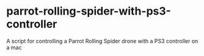 # parrot-rolling-spider-with-ps3-controller
A script for controlling a Parrot Rolling Spider drone with a PS3 controller on a mac
